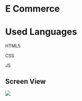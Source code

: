 <h1> E Commerce </h1>

<h1> Used Languages</h1>

HTML5               

CSS

JS

<h2> Screen View </h2>

![](screen.gif)


